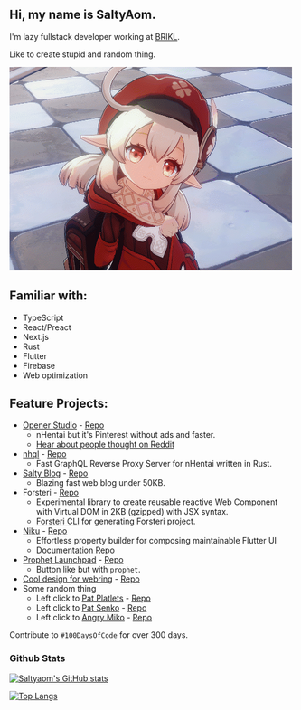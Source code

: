 ## Hi, my name is SaltyAom.

I'm lazy fullstack developer working at [BRIKL](https://www.brikl.com/).

Like to create stupid and random thing.

<img src="https://raw.githubusercontent.com/SaltyAom/SaltyAom/master/クレー.gif" alt="クレー">

## Familiar with:
- TypeScript
- React/Preact
- Next.js
- Rust
- Flutter
- Firebase
- Web optimization

## Feature Projects:
- [Opener Studio](https://opener.studio/) - [Repo](https://github.com/SaltyAom/opener-studio)
  - nHentai but it's Pinterest without ads and faster.
  - [Hear about people thought on Reddit](https://www.reddit.com/r/nhentai/comments/j9qf9m/i_made_nhentai_but_its_pinterest/)
- [nhql](https://api.opener.studio/graphiql) - [Repo](https://github.com/SaltyAom/nhql)
  - Fast GraphQL Reverse Proxy Server for nHentai written in Rust.
- [Salty Blog](https://blog.saltyaom.com) - [Repo](https://github.com/SaltyAom/salty-blog)
  - Blazing fast web blog under 50KB.
- Forsteri - [Repo](https://github.com/SaltyAom/forsteri)
  - Experimental library to create reusable reactive Web Component with Virtual DOM in 2KB (gzipped) with JSX syntax.
  - [Forsteri CLI](https://github.com/saltyAom/forsteri-cli) for generating Forsteri project.
- [Niku](https://niku.saltyaom.com) - [Repo](https://github.com/SaltyAom/niku)
  - Effortless property builder for composing maintainable Flutter UI
  - [Documentation Repo](https://github.com/saltyAom/niku-docs)
- [Prophet Launchpad](http://prophet-launchpad.netlify.app/) - [Repo](https://github.com/SaltyAom/prophet-launchpad)
  - Button like but with `prophet`.
- [Cool design for webring](https://webring.saltyaom.com) - [Repo](https://github.com/saltyAom/saltyaom-webring)
- Some random thing
  - Left click to [Pat Platlets](https://platelets.vercel.app/) - [Repo](https://github.com/saltyAom/platelets)
  - Left click to [Pat Senko](http://pat-senko.vercel.app/) - [Repo](https://github.com/saltyAom/pat-senko)
  - Left click to [Angry Miko](https://miko-test.vercel.app/) - [Repo](https://github.com/saltyAom/miko)

Contribute to `#100DaysOfCode` for over 300 days.

### Github Stats
[![Saltyaom's GitHub stats](https://github-readme-stats.vercel.app/api?username=saltyaom&theme=default)](https://github.com/anuraghazra/github-readme-stats)

[![Top Langs](https://github-readme-stats.vercel.app/api/top-langs/?username=saltyaom&layout=compact&theme=default)](https://github.com/anuraghazra/github-readme-stats)
